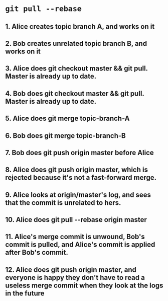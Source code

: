# `git pull --rebase`

## 1. Alice creates topic branch A, and works on it

## 2. Bob creates unrelated topic branch B, and works on it

## 3. Alice does git checkout master && git pull. Master is already up to date.

## 4. Bob does git checkout master && git pull. Master is already up to date.

## 5. Alice does git merge topic-branch-A

## 6. Bob does git merge topic-branch-B

## 7. Bob does git push origin master before Alice

## 8. Alice does git push origin master, which is rejected because it's not a fast-forward merge.

## 9. Alice looks at origin/master's log, and sees that the commit is unrelated to hers.

## 10. Alice does git pull --rebase origin master

## 11. Alice's merge commit is unwound, Bob's commit is pulled, and Alice's commit is applied after Bob's commit.

## 12. Alice does git push origin master, and everyone is happy they don't have to read a useless merge commit when they look at the logs in the future
